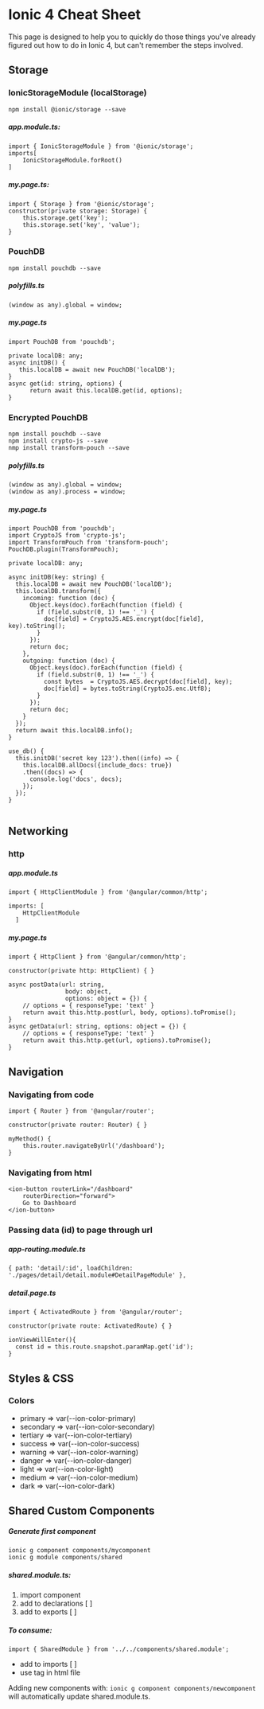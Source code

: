 # Ionic 4 Cheat Sheet
This page is designed to help you to quickly do those things you've already figured out how to do in Ionic 4, but can't remember the steps involved.

## Storage

### IonicStorageModule (localStorage)
```
npm install @ionic/storage --save
```

##### app.module.ts:

```
import { IonicStorageModule } from '@ionic/storage';
imports[
    IonicStorageModule.forRoot()
]
```

##### my.page.ts:

```
import { Storage } from '@ionic/storage';
constructor(private storage: Storage) {
    this.storage.get('key');
    this.storage.set('key', 'value');
}
```

### PouchDB
```
npm install pouchdb --save
```

##### polyfills.ts
```
(window as any).global = window;
```

##### my.page.ts
```
import PouchDB from 'pouchdb';
```

```
private localDB: any;
async initDB() {
   this.localDB = await new PouchDB('localDB');
}
async get(id: string, options) {
      return await this.localDB.get(id, options);
}
```
### Encrypted PouchDB
```
npm install pouchdb --save
npm install crypto-js --save
nmp install transform-pouch --save
```
##### polyfills.ts
```
(window as any).global = window;
(window as any).process = window;
```
##### my.page.ts
```
import PouchDB from 'pouchdb';
import CryptoJS from 'crypto-js';
import TransformPouch from 'transform-pouch';
PouchDB.plugin(TransformPouch);
```
```
private localDB: any;

async initDB(key: string) {
  this.localDB = await new PouchDB('localDB');
  this.localDB.transform({
    incoming: function (doc) {
      Object.keys(doc).forEach(function (field) {
        if (field.substr(0, 1) !== '_') {
          doc[field] = CryptoJS.AES.encrypt(doc[field], key).toString();
        }
      });
      return doc;
    },
    outgoing: function (doc) {
      Object.keys(doc).forEach(function (field) {
        if (field.substr(0, 1) !== '_') {
          const bytes  = CryptoJS.AES.decrypt(doc[field], key);
          doc[field] = bytes.toString(CryptoJS.enc.Utf8);
        }
      });
      return doc;
    }
  });
  return await this.localDB.info();
}

use_db() {
  this.initDB('secret key 123').then((info) => {
    this.localDB.allDocs({include_docs: true})
    .then((docs) => {
      console.log('docs', docs);
    });
  });
}
  
```
## Networking
### http
##### app.module.ts
```
import { HttpClientModule } from '@angular/common/http';
```
```
imports: [
    HttpClientModule
  ]
```
##### my.page.ts
```
import { HttpClient } from '@angular/common/http';
```
```
constructor(private http: HttpClient) { }
```
```
async postData(url: string, 
				body: object, 
  				options: object = {}) {
    // options = { responseType: 'text' }
    return await this.http.post(url, body, options).toPromise();
}
async getData(url: string, options: object = {}) {
    // options = { responseType: 'text' }
	return await this.http.get(url, options).toPromise();
}
```
## Navigation

### Navigating from code

```
import { Router } from '@angular/router';
```
```
constructor(private router: Router) { }
```
```
myMethod() {
	this.router.navigateByUrl('/dashboard');
}
```
### Navigating from html
```
<ion-button routerLink="/dashboard"
	routerDirection="forward">
	Go to Dashboard
</ion-button>
```
### Passing data (id) to page through url
##### app-routing.module.ts
```
{ path: 'detail/:id', loadChildren: './pages/detail/detail.module#DetailPageModule' },
```
##### detail.page.ts
```
import { ActivatedRoute } from '@angular/router';
```
```
constructor(private route: ActivatedRoute) { }
```
```
ionViewWillEnter(){
  const id = this.route.snapshot.paramMap.get('id');
}
```
## Styles & CSS
### Colors
* primary => var(--ion-color-primary)
* secondary => var(--ion-color-secondary)
* tertiary => var(--ion-color-tertiary)
* success => var(--ion-color-success)
* warning => var(--ion-color-warning)
* danger => var(--ion-color-danger)
* light => var(--ion-color-light)
* medium => var(--ion-color-medium)
* dark => var(--ion-color-dark)

## Shared Custom Components
##### Generate first component
```
ionic g component components/mycomponent
ionic g module components/shared
```
##### shared.module.ts:

1. import component
2. add to declarations [ ]
3. add to exports [ ]

##### To consume:
```
import { SharedModule } from '../../components/shared.module';
```
* add to imports [ ]
* use tag in html file

Adding new components with:  ```ionic g component components/newcomponent``` will automatically update shared.module.ts.





